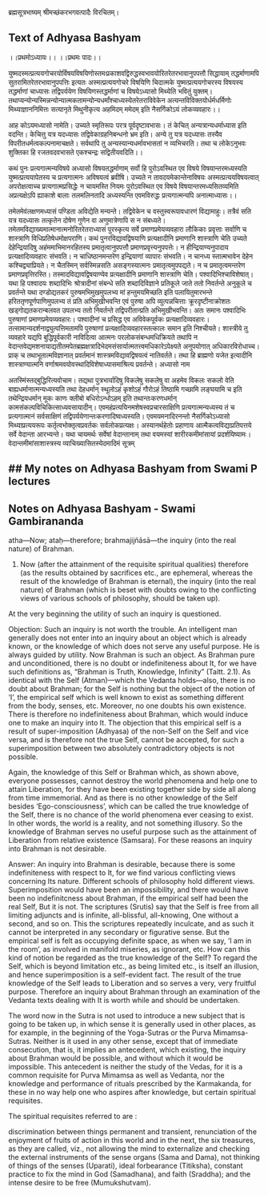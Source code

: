 ब्रह्मसूत्रभाष्यम् श्रीमच्छंकरभगवत्पादैः विरचितम्। 

## Text of Adhyasa Bashyam 

।।प्रथमोऽध्यायः।। ।।प्रथमः पादः।।

युष्मदस्मत्प्रत्ययगोचरयोर्विषयविषयिणोस्तमःप्रकाशवद्विरुद्धस्वभावयोरितरेतरभावानुपपत्तौ सिद्धायाम् तद्धर्माणामपि सुतरामितरेतरभावानुपपत्तिः इत्यतः अस्मत्प्रत्ययगोचरे विषयिणि चिदात्मके युष्मत्प्रत्ययगोचरस्य विषयस्य तद्धर्माणां चाध्यासः तद्विपर्ययेण विषयिणस्तद्धर्माणां च विषयेऽध्यासो मिथ्येति भवितुं युक्तम्। तथाप्यन्योन्यस्मिन्नन्योन्यात्मकतामन्योन्यधर्मांश्चाध्यस्येतरेतराविवेकेन अत्यन्तविविक्तयोर्धर्मधर्मिणोः मिथ्याज्ञाननिमित्तः सत्यानृते मिथुनीकृत्य अहमिदम् ममेदम् इति नैसर्गिकोऽयं लोकव्यवहारः।।

आह कोऽयमध्यासो नामेति। उच्यते स्मृतिरूपः परत्र पूर्वदृष्टावभासः। तं केचित् अन्यत्रान्यधर्माध्यास इति वदन्ति। केचित्तु यत्र यदध्यासः तद्विवेकाग्रहनिबन्धनो भ्रम इति। अन्ये तु यत्र यदध्यासः तस्यैव विपरीतधर्मत्वकल्पनामाचक्षते। सर्वथापि तु अन्यस्यान्यधर्मावभासतां न व्यभिचरति। तथा च लोकेऽनुभवः शुक्तिका हि रजतवदवभासते एकश्चन्द्रः सद्वितीयवदिति।।

कथं पुनः प्रत्यगात्मन्यविषये अध्यासो विषयतद्धर्माणाम् सर्वो हि पुरोऽवस्थित एव विषये विषयान्तरमध्यस्यति युष्मत्प्रत्ययापेतस्य च प्रत्यगात्मनः अविषयत्वं ब्रवीषि। उच्यते न तावदयमेकान्तेनाविषयः अस्मत्प्रत्ययविषयत्वात् अपरोक्षत्वाच्च प्रत्यगात्मप्रसिद्धेः न चायमस्ति नियमः पुरोऽवस्थित एव विषये विषयान्तरमध्यसितव्यमिति अप्रत्यक्षेऽपि ह्याकाशे बालाः तलमलिनतादि अध्यस्यन्ति एवमविरुद्धः प्रत्यगात्मन्यपि अनात्माध्यासः।।

तमेतमेवंलक्षणमध्यासं पण्डिता अविद्येति मन्यन्ते। तद्विवेकेन च वस्तुस्वरूपावधारणं विद्यामाहुः। तत्रैवं सति यत्र यदध्यासः तत्कृतेन दोषेण गुणेन वा अणुमात्रेणापि स न संबध्यते। तमेतमविद्याख्यमात्मानात्मनोरितरेतराध्यासं पुरस्कृत्य सर्वे प्रमाणप्रमेयव्यवहारा लौकिकाः प्रवृत्ताः सर्वाणि च शास्त्राणि विधिप्रतिषेधमोक्षपराणि। कथं पुनरविद्यावद्विषयाणि प्रत्यक्षादीनि प्रमाणानि शास्त्राणि चेति उच्यते देहेन्द्रियादिषु अहंममाभिमानरहितस्य प्रमातृत्वानुपपत्तौ प्रमाणप्रवृत्त्यनुपपत्तेः। न हीन्द्रियाण्यनुपादाय प्रत्यक्षादिव्यवहारः संभवति। न चाधिष्ठानमन्तरेण इन्द्रियाणां व्यापारः संभवति। न चानध्य स्तात्मभावेन देहेन कश्चिद्व्याप्रियते। न चैतस्मिन् सर्वस्मिन्नसति असङ्गस्यात्मनः प्रमातृत्वमुपपद्यते। न च प्रमातृत्वमन्तरेण प्रमाणप्रवृत्तिरस्ति। तस्मादविद्यावद्विषयाण्येव प्रत्यक्षादीनि प्रमाणानि शास्त्राणि चेति। पश्वादिभिश्चाविशेषात्। यथा हि पश्वादयः शब्दादिभिः श्रोत्रादीनां संबन्धे सति शब्दादिविज्ञाने प्रतिकूले जाते ततो निवर्तन्ते अनुकूले च प्रवर्तन्ते यथा दण्डोद्यतकरं पुरुषमभिमुखमुपलभ्य मां हन्तुमयमिच्छति इति पलायितुमारभन्ते हरिततृणपूर्णपाणिमुपलभ्य तं प्रति अभिमुखीभवन्ति एवं पुरुषा अपि व्युत्पन्नचित्ताः क्रूरदृष्टीनाक्रोशतः खड्गोद्यतकरान्बलवत उपलभ्य ततो निवर्तन्ते तद्विपरीतान्प्रति अभिमुखीभवन्ति। अतः समानः पश्वादिभिः पुरुषाणां प्रमाणप्रमेयव्यवहारः। पश्वादीनां च प्रसिद्ध एव अविवेकपूर्वकः प्रत्यक्षादिव्यवहारः। तत्सामान्यदर्शनाद्व्युत्पत्तिमतामपि पुरुषाणां प्रत्यक्षादिव्यवहारस्तत्कालः समान इति निश्चीयते। शास्त्रीये तु व्यवहारे यद्यपि बुद्धिपूर्वकारी नाविदित्वा आत्मनः परलोकसंबन्धमधिक्रियते तथापि न वेदान्तवेद्यमशनायाद्यतीतमपेतब्रह्मक्षत्रादिभेदमसंसार्यात्मतत्त्वमधिकारेऽपेक्ष्यते अनुपयोगात् अधिकारविरोधाच्च। प्राक् च तथाभूतात्मविज्ञानात् प्रवर्तमानं शास्त्रमविद्यावद्विषयत्वं नातिवर्तते। तथा हि ब्राह्मणो यजेत इत्यादीनि शास्त्राण्यात्मनि वर्णाश्रमवयोवस्थादिविशेषाध्यासमाश्रित्य प्रवर्तन्ते। अध्यासो नाम 

अतस्मिंस्तद्बुद्धिरित्यवोचाम। तद्यथा पुत्रभार्यादिषु विकलेषु सकलेषु वा अहमेव विकलः सकलो वेति बाह्यधर्मानात्मन्यध्यस्यति तथा देहधर्मान् स्थूलोऽहं कृशोऽहं गौरोऽहं तिष्ठामि गच्छामि लङ्घयामि च इति तथेन्द्रियधर्मान् मूकः काणः क्लीबो बधिरोऽन्धोऽहम् इति तथान्तःकरणधर्मान् कामसंकल्पविचिकित्साध्यवसायादीन्। एवमहंप्रत्ययिनमशेषस्वप्रचारसाक्षिणि प्रत्यगात्मन्यध्यस्य तं च प्रत्यगात्मानं सर्वसाक्षिणं तद्विपर्ययेणान्तःकरणादिष्वध्यस्यति। एवमयमनादिरनन्तो नैसर्गिकोऽध्यासो मिथ्याप्रत्ययरूपः कर्तृत्वभोक्तृत्वप्रवर्तकः सर्वलोकप्रत्यक्षः। अस्यानर्थहेतोः प्रहाणाय आत्मैकत्वविद्याप्रतिपत्तये सर्वे वेदान्ता आरभ्यन्ते। यथा चायमर्थः सर्वेषां वेदान्तानाम् तथा वयमस्यां शारीरकमीमांसायां प्रदर्शयिष्यामः। वेदान्तमीमांसाशास्त्रस्य व्याचिख्यासितस्येदमादिमं सूत्रम् 

## ## My notes on Adhyasa Bashyam from Swami P lectures




## Notes on Adhyasa Bashyam - Swami Gambirananda 

atha—Now; ataḥ—therefore; brahmajijñāsā—the inquiry (into the real nature) of Brahman.

1. Now (after the attainment of the requisite spiritual qualities) therefore (as the results obtained by sacrifices etc., are ephemeral, whereas the result of the knowledge of Brahman is eternal), the inquiry (into the real nature) of Brahman (which is beset with doubts owing to the conflicting views of various schools of philosophy, should be taken up).

At the very beginning the utility of such an inquiry is questioned.

Objection: Such an inquiry is not worth the trouble. An intelligent man generally does not enter into an inquiry about an object which is already known, or the knowledge of which does not serve any useful purpose. He is always guided by utility. Now Brahman is such an object. As Brahman pure and unconditioned, there is no doubt or indefiniteness about It, for we have such definitions as, “Brahman is Truth, Knowledge, Infinity” (Taitt. 2.1). As identical with the Self (Atman)—which the Vedanta holds—also, there is no doubt about Brahman; for the Self is nothing but the object of the notion of ‘I’, the empirical self which is well known to exist as something different from the body, senses, etc. Moreover, no one doubts his own existence. There is therefore no indefiniteness about Brahman, which would induce one to make an inquiry into It. The objection that this empirical self is a result of super-imposition (Adhyasa) of the non-Self on the Self and vice versa, and is therefore not the true Self, cannot be accepted, for such a superimposition between two absolutely contradictory objects is not possible.

Again, the knowledge of this Self or Brahman which, as shown above, everyone possesses, cannot destroy the world phenomena and help one to attain Liberation, for they have been existing together side by side all along from time immemorial. And as there is no other knowledge of the Self besides ‘Ego-consciousness’, which can be called the true knowledge of the Self, there is no chance of the world phenomena ever ceasing to exist. In other words, the world is a reality, and not something illusory. So the knowledge of Brahman serves no useful purpose such as the attainment of Liberation from relative existence (Samsara). For these reasons an inquiry into Brahman is not desirable.

Answer: An inquiry into Brahman is desirable, because there is some indefiniteness with respect to It, for we find various conflicting views concerning Its nature. Different schools of philosophy hold different views. Superimposition would have been an impossibility, and there would have been no indefinitcness about Brahman, if the empirical self had been the real Self, But it is not. The scriptures (Srutis) say that the Self is free from all limiting adjuncts and is infinite, all-blissful, all-knowing, One without a second, and so on. This the scriptures repeatedly inculcate, and as such it cannot be interpreted in any secondary or figurative sense. But the empirical self is felt as occupying definite space, as when we say, ‘I am in the room’, as involved in manifold miseries, as ignorant, etc. How can this kind of notion be regarded as the true knowledge of the Self? To regard the Self, which is beyond limitation etc., as being limited etc., is itself an illusion, and hence superimposition is a self-evident fact. The result of the true knowledge of the Self leads to Liberation and so serves a very, very fruitful purpose. Therefore an inquiry about Brahman through an examination of the Vedanta texts dealing with It is worth while and should be undertaken.

The word now in the Sutra is not used to introduce a new subject that is going to be taken up, in which sense it is generally used in other places, as for example, in the beginning of the Yoga-Sutras or the Purva Mimamsa-Sutras. Neither is it used in any other sense, except that of immediate consecution, that is, it implies an antecedent, which existing, the inquiry about Brahman would be possible, and without which it would be impossible. This antecedent is neither the study of the Vedas, for it is a common requisite for Purva Mimamsa as well as Vedanta, nor the knowledge and performance of rituals prescribed by the Karmakanda, for these in no way help one who aspires after knowledge, but certain spiritual requisites.

The spiritual requisites referred to are :

discrimination between things permanent and transient,
renunciation of the enjoyment of fruits of action in this world and in the next,
the six treasures, as they are called, viz., not allowing the mind to externalize and checking the external instruments of the sense organs (Sama and Dama), not thinking of things of the senses (Uparati), ideal forbearance (Titiksha), constant practice to fix the mind in God (Samadhana), and faith (Sraddha);
and the intense desire to be free (Mumukshutvam).








